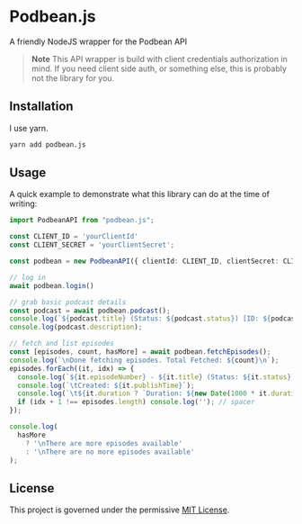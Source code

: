 # Podbean.js
A friendly NodeJS wrapper for the Podbean API

> **Note**
> This API wrapper is build with client credentials authorization in mind. If
> you need client side auth, or something else, this is probably not the library
> for you. 

## Installation
I use yarn.
```sh
yarn add podbean.js
```

## Usage
A quick example to demonstrate what this library can do at the time of writing:

```ts
import PodbeanAPI from "podbean.js";

const CLIENT_ID = 'yourClientId'
const CLIENT_SECRET = 'yourClientSecret';

const podbean = new PodbeanAPI({ clientId: CLIENT_ID, clientSecret: CLIENT_SECRET });

// log in
await podbean.login()

// grab basic podcast details
const podcast = await podbean.podcast();
console.log(`${podcast.title} (Status: ${podcast.status}) [ID: ${podcast.id}]`)
console.log(podcast.description);

// fetch and list episodes
const [episodes, count, hasMore] = await podbean.fetchEpisodes();
console.log(`\nDone fetching episodes. Total Fetched: ${count}\n`);
episodes.forEach((it, idx) => {
  console.log(`${it.episodeNumber} - ${it.title} (Status: ${it.status}) [ID: ${it.id}]`);
  console.log(`\tCreated: ${it.publishTime}`);
  console.log(`\t${it.duration ? `Duration: ${new Date(1000 * it.duration).toISOString().substr(11, 8)}` : 'Duration: 00:00:00 (No file)'}`);
  if (idx + 1 !== episodes.length) console.log(''); // spacer
});

console.log(
  hasMore 
    ? '\nThere are more episodes available'
    : '\nThere are no more episodes available'
);
```

## License
This project is governed under the permissive [MIT License](LICENSE).